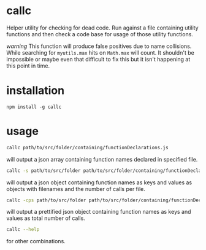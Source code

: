 # callc
Helper utility for checking for dead code. Run against a file containing utility functions and then check a code base for usage of those utility functions.

*warning* This function will produce false positives due to name collisions. While searching for `myutils.max` hits on `Math.max` will count. It shouldn't be impossible or maybe even that difficult to fix this but it isn't happening at this point in time.

# installation
```
npm install -g callc
```

# usage

```bash
callc path/to/src/folder/containing/functionDeclarations.js
```
will output a json array containing function names declared in specified file.

```bash
callc -s path/to/src/folder path/to/src/folder/containing/functionDeclarations.js
```
will output a json object containing function names as keys and values as objects with filenames and the number of calls per file.

```bash
callc -cps path/to/src/folder path/to/src/folder/containing/functionDeclarations.js
```
will output a prettified json object containing function names as keys and values as total number of calls.

```bash
callc --help
```
for other combinations.
